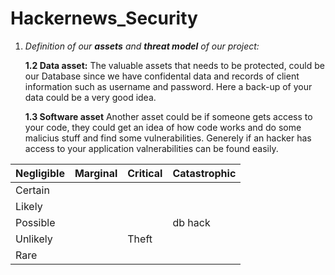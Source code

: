 # Hackernews_Security

1. _Definition of our **assets** and **threat model** of our project:_
    
    **1.2 Data asset:**
The valuable assets that needs to be protected, could be our Database since we have confidental data and records of client information such as username and password. Here a back-up of your data could be a very good idea. 
    
    **1.3 Software asset** 
Another asset could be if someone gets access to your code, they could get an idea of how code works and do some malicius stuff and find some vulnerabilities. Generely if an hacker has access to your application valnerabilities can be found easily. 



| Negligible | Marginal |Critical |Catastrophic|
| --- | --- | --- | --- |
| Certain |  |  |  |  |
| Likely |  |  |  |  |
| Possible |  |  | db hack |  |
| Unlikely |  | Theft |  |  |
| Rare |  |  |  |  |



